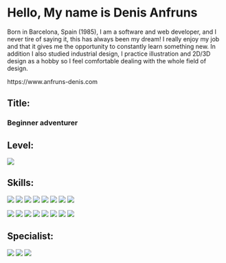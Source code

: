 <h1 dir="auto">Hello, My name is Denis Anfruns</h1>
<p>Born in Barcelona, Spain (1985), I am a software and web developer, and I never tire of saying it, this has always been my dream! I really enjoy my job and that it gives me the opportunity to constantly learn something new. In addition I also studied industrial design, I practice illustration and 2D/3D design as a hobby so I feel comfortable dealing with the whole field of design.</p>
https://www.anfruns-denis.com
<h2>Title: </h2>
<h3>Beginner adventurer</h3>
<h2>Level:</h2>
<a href="https://www.codewars.com/r/SsLXLw" target="_blank"><img src="https://www.codewars.com/users/hunkstalker/badges/large"/></a>
<h2>Skills:</h2>
<p>
  <img src="https://img.shields.io/badge/C-999999?style=for-the-badge&logo=c&logoColor=white&labelColor=101010" />
  <img src="https://img.shields.io/badge/Csh-631f75?style=for-the-badge&logo=csharp&logoColor=white&labelColor=101010" />
  <img src="https://img.shields.io/badge/Cpp-00427d?style=for-the-badge&logo=cplusplus&logoColor=white&labelColor=101010" />
  <img src="https://img.shields.io/badge/Javascript-f1e05a?style=for-the-badge&logo=javascript&logoColor=white&labelColor=101010" />
  <img src="https://img.shields.io/badge/Typescript-blue?style=for-the-badge&logo=typescript&logoColor=white&labelColor=101010" />
  <img src="https://img.shields.io/badge/Java-ef282c?style=for-the-badge&logo=Java&logoColor=white&labelColor=101010" />
  <img src="https://img.shields.io/badge/sql-00758f?style=for-the-badge&logo=mysql&logoColor=white&labelColor=101010" />
  <img src="https://img.shields.io/badge/mongodb-4db33d?style=for-the-badge&logo=mongodb&logoColor=white&labelColor=101010" />
  </br>
</p>
<p>
  <img src="https://img.shields.io/badge/.Net-631f75?style=for-the-badge&logo=DotNet&logoColor=white&labelColor=101010" />
  <img src="https://img.shields.io/badge/Angular-b52e31?style=for-the-badge&logo=Angular&logoColor=white&labelColor=101010" />
  <img src="https://img.shields.io/badge/ionic-4789fa?style=for-the-badge&logo=ionic&logoColor=white&labelColor=101010" />
  <img src="https://img.shields.io/badge/React-61dbfb?style=for-the-badge&logo=React&logoColor=white&labelColor=101010" />
  <img src="https://img.shields.io/badge/native-5fd3f4?style=for-the-badge&logo=react&logoColor=white&labelColor=101010" />
  <img src="https://img.shields.io/badge/unity-999999?style=for-the-badge&logo=unity&logoColor=white&labelColor=101010" />
  <img src="https://img.shields.io/badge/aws-f89700?style=for-the-badge&logo=amazon&logoColor=white&labelColor=101010" />
  <img src="https://img.shields.io/badge/git-d84a34?style=for-the-badge&logo=git&logoColor=white&labelColor=101010" />
  <!--<img src="https://img.shields.io/badge/godot-458abd?style=for-the-badge&logo=godot&logoColor=white&labelColor=101010" />-->
  </br>
</p>
<h2>Specialist:</h2>
<p>
  <img src="https://img.shields.io/badge/html-e34c26?style=for-the-badge&logo=html5&logoColor=white&labelColor=101010" />
  <img src="https://img.shields.io/badge/css-2babf7?style=for-the-badge&logo=css3&logoColor=white&labelColor=101010" />
  <img src="https://img.shields.io/badge/php-4F5D95?style=for-the-badge&logo=php&logoColor=white&labelColor=101010" />
</p>
